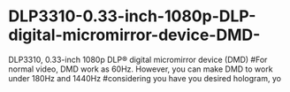 # DLP3310-0.33-inch-1080p-DLP-digital-micromirror-device-DMD-
DLP3310, 0.33-inch 1080p DLP® digital micromirror device (DMD)
#For normal video, DMD work as 60Hz. However, you can make DMD to work under 180Hz and 1440Hz
#considering you have you desired hologram, yo

